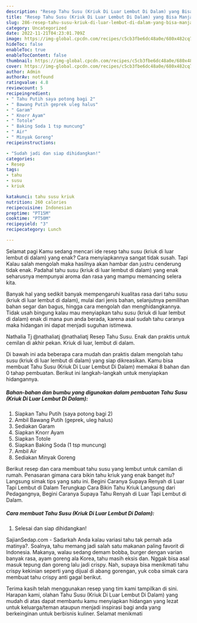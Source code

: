 ```yaml
---
description: "Resep Tahu Susu (Kriuk Di Luar Lembut Di Dalam) yang Bisa Manjain Lidah , Menggugah Selera"
title: "Resep Tahu Susu (Kriuk Di Luar Lembut Di Dalam) yang Bisa Manjain Lidah , Menggugah Selera"
slug: 286-resep-tahu-susu-kriuk-di-luar-lembut-di-dalam-yang-bisa-manjain-lidah-menggugah-selera
category: Uncategorized
date: 2022-11-21T04:23:01.709Z
image: https://img-global.cpcdn.com/recipes/c5cb3fbe6dc48a0e/680x482cq70/tahu-susu-kriuk-di-luar-lembut-di-dalam-foto-resep-utama.jpg
hideToc: false
enableToc: true
enableTocContent: false
thumbnail: https://img-global.cpcdn.com/recipes/c5cb3fbe6dc48a0e/680x482cq70/tahu-susu-kriuk-di-luar-lembut-di-dalam-foto-resep-utama.jpg
cover: https://img-global.cpcdn.com/recipes/c5cb3fbe6dc48a0e/680x482cq70/tahu-susu-kriuk-di-luar-lembut-di-dalam-foto-resep-utama.jpg
author: Admin
authorAv: notfound
ratingvalue: 4.8
reviewcount: 5
recipeingredient:
- " Tahu Putih saya potong bagi 2"
- " Bawang Putih geprek uleg halus"
- " Garam"
- " Knorr Ayam"
- " Totole"
- " Baking Soda 1 tsp muncung"
- " Air"
- " Minyak Goreng"
recipeinstructions:

- "Sudah jadi dan siap dihidangkan!"
categories:
- Resep
tags:
- tahu
- susu
- kriuk

katakunci: tahu susu kriuk 
nutrition: 260 calories
recipecuisine: Indonesian
preptime: "PT15M"
cooktime: "PT50M"
recipeyield: "3"
recipecategory: Lunch

---
```



Selamat pagi Kamu sedang mencari ide resep tahu susu (kriuk di luar lembut di dalam) yang enak? Cara menyiapkannya sangat tidak susah. Tapi Kalau salah mengolah maka hasilnya akan hambar dan justru cenderung tidak enak. Padahal tahu susu (kriuk di luar lembut di dalam) yang enak seharusnya mempunyai aroma dan rasa yang mampu memancing selera kita.


Banyak hal yang sedikit banyak mempengaruhi kualitas rasa dari tahu susu (kriuk di luar lembut di dalam), mulai dari jenis bahan, selanjutnya pemilihan bahan segar dan bagus, hingga cara mengolah dan menghidangkannya. Tidak usah bingung kalau mau menyiapkan tahu susu (kriuk di luar lembut di dalam) enak di mana pun anda berada, karena asal sudah tahu caranya maka hidangan ini dapat menjadi suguhan istimewa.

Nathalia Tj @nathaliatj @nathaliatj Resep Tahu Susu. Enak dan praktis untuk cemilan di akhir pekan. Kriuk di luar, lembut di dalam.


Di bawah ini ada beberapa cara mudah dan praktis dalam mengolah tahu susu (kriuk di luar lembut di dalam) yang siap dikreasikan. Kamu bisa membuat Tahu Susu (Kriuk Di Luar Lembut Di Dalam) memakai 8 bahan dan 0 tahap pembuatan. Berikut ini langkah-langkah untuk menyiapkan hidangannya.

<!--inarticleads1-->

##### Bahan-bahan dan bumbu yang digunakan dalam pembuatan Tahu Susu (Kriuk Di Luar Lembut Di Dalam):

1. Siapkan  Tahu Putih (saya potong bagi 2)
1. Ambil  Bawang Putih (geprek, uleg halus)
1. Sediakan  Garam
1. Siapkan  Knorr Ayam
1. Siapkan  Totole
1. Siapkan  Baking Soda (1 tsp muncung)
1. Ambil  Air
1. Sediakan  Minyak Goreng


Berikut resep dan cara membuat tahu susu yang lembut untuk camilan di rumah. Penasaran gimana cara bikin tahu kriuk yang enak banget itu? Langsung simak tips yang satu ini. Begini Caranya Supaya Renyah di Luar Tapi Lembut di Dalam Terungkap Cara Bikin Tahu Kriuk Langsung dari Pedagangnya, Begini Caranya Supaya Tahu Renyah di Luar Tapi Lembut di Dalam. 

<!--inarticleads2-->

##### Cara membuat Tahu Susu (Kriuk Di Luar Lembut Di Dalam):


1. Selesai dan siap dihidangkan!

SajianSedap.com - Sadarkah Anda kalau variasi tahu tak pernah ada matinya?. Soalnya, tahu memang jadi salah satu makanan paling favorit di Indonesia. Makanya, walau sedang demam bobba, burger dengan varian banyak rasa, ayam goreng ala Korea, tahu masih eksis dan. Nggak bisa asal masuk tepung dan goreng lalu jadi crispy. Nah, supaya bisa menikmati tahu crispy kekinian seperti yang dijual di abang gorengan, yuk coba simak cara membuat tahu crispy anti gagal berikut. 

Terima kasih telah menggunakan resep yang tim kami tampilkan di sini. Harapan kami, olahan Tahu Susu (Kriuk Di Luar Lembut Di Dalam) yang mudah di atas dapat membantu kamu menyiapkan hidangan yang lezat untuk keluarga/teman ataupun menjadi inspirasi bagi anda yang berkeinginan untuk berbisnis kuliner. Selamat menikmati
